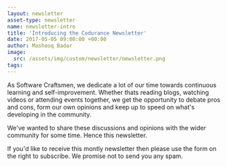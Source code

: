 ```yaml
---
layout: newsletter
asset-type: newsletter
name: newsletter-intro
title: 'Introducing the Codurance Newsletter'
date: 2017-05-05 09:00:00 +00:00
author: Mashooq Badar
image:
  src: /assets/img/custom/newsletter/newsletter.png
tags:
---
```


As Software Craftsmen, we dedicate a lot of our time towards continuous learning and self-improvement. Whether thats reading blogs, watching videos or attending events together, we get the opportunity to debate pros and cons, form our own opinions and keep up to speed on what's developing in the community.

We've wanted to share these discussions and opinions with the wider community for some time. Hence this newsletter.

If you'd like to receive this montly newsletter then please use the form on the right to subscribe. We promise not to send you any spam.
